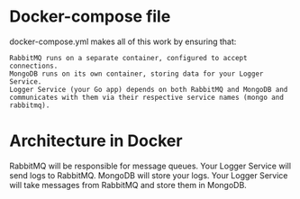 

# Docker-compose file
docker-compose.yml makes all of this work by ensuring that:

    RabbitMQ runs on a separate container, configured to accept connections.
    MongoDB runs on its own container, storing data for your Logger Service.
    Logger Service (your Go app) depends on both RabbitMQ and MongoDB and communicates with them via their respective service names (mongo and rabbitmq).

# Architecture in Docker   
RabbitMQ will be responsible for message queues. Your Logger Service will send logs to RabbitMQ.
MongoDB will store your logs. Your Logger Service will take messages from RabbitMQ and store them in MongoDB.